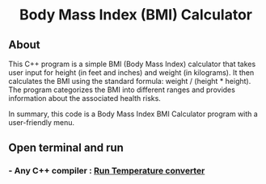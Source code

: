 <h1 align="center">Body Mass Index (BMI) Calculator</h1>
<h2 align="left">About</h2>
<p>This C++ program is a simple BMI (Body Mass Index) calculator that takes user input for height (in feet and inches) and weight (in kilograms). It then calculates the BMI using the standard formula: weight / (height * height). The program categorizes the BMI into different ranges and provides information about the associated health risks.</p>
<p>In summary, this code is a Body Mass Index BMI Calculator program with a user-friendly menu.</p>

<h2 align="left">Open terminal and run</h2>
<h3>
- Any C++ compiler : <a href="https://www.programiz.com/cpp-programming/online-compiler/">Run Temperature converter</a>
</h3>

